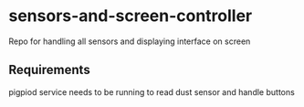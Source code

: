 # sensors-and-screen-controller
Repo for handling all sensors and displaying interface on screen

## Requirements
pigpiod service needs to be running to read dust sensor and handle buttons
